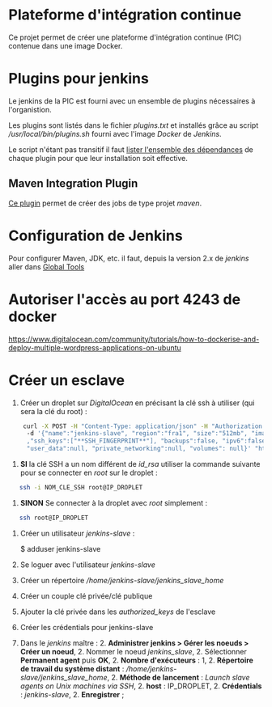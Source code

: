 # Plateforme d'intégration continue
Ce projet permet de créer une plateforme d'intégration continue (PIC) contenue dans une image Docker.

# Plugins pour jenkins
Le jenkins de la PIC est fourni avec un ensemble de plugins nécessaires à l'organistion.

Les plugins sont listés dans le fichier *plugins.txt* et installés grâce au script */usr/local/bin/plugins.sh* fourni avec l'image *Docker* de *Jenkins*.

Le script n'étant pas transitif il faut [lister l'ensemble des dépendances](http://stackoverflow.com/questions/35442590/installing-jenkins-plugin-mercurial-in-docker-shows-in-plugins-folder-but-not) de chaque plugin pour que leur installation soit effective.

## Maven Integration Plugin
[Ce plugin](https://wiki.jenkins-ci.org/display/JENKINS/Maven+Project+Plugin) permet de créer des jobs de type projet *maven*.


# Configuration de Jenkins
Pour configurer Maven, JDK, etc. il faut, depuis la version 2.x de *jenkins* aller dans [Global Tools](http://stackoverflow.com/questions/37391778/maven-installation-settings-not-showing-in-jenkins)

# Autoriser l'accès au port 4243 de docker
https://www.digitalocean.com/community/tutorials/how-to-dockerise-and-deploy-multiple-wordpress-applications-on-ubuntu

# Créer un esclave
1. Créer un droplet sur *DigitalOcean* en précisant la clé ssh à utiliser (qui sera la clé du root) :

```bash
    curl -X POST -H "Content-Type: application/json" -H "Authorization: Bearer **LICENCE_KEY**"
     -d '{"name":"jenkins-slave", "region":"fra1", "size":"512mb", "image":"ubuntu-16-04-x64"
     ,"ssh_keys":["**SSH_FINGERPRINT**"], "backups":false, "ipv6":false,
     "user_data":null, "private_networking":null, "volumes": null}' "https://api.digitalocean.com/v2/droplets"   
```

1. **SI** la clé SSH a un nom différent de *id_rsa* utiliser la commande suivante pour se connecter en _root_ sur le droplet :

 ```bash
    ssh -i NOM_CLE_SSH root@IP_DROPLET
```

1. **SINON** Se connecter à la droplet avec _root_ simplement :

 ```bash
    ssh root@IP_DROPLET
```

1. Créer un utilisateur *jenkins-slave* :

      $ adduser jenkins-slave

1. Se loguer avec l'utilisateur *jenkins-slave*
1. Créer un répertoire */home/jenkins-slave/jenkins_slave_home*
1. Créer un couple clé privée/clé publique
1. Ajouter la clé privée dans les *authorized_keys* de l'esclave
1. Créer les crédentials pour jenkins-slave
1. Dans le *jenkins* maître :
   2. **Administrer jenkins > Gérer les noeuds > Créer un noeud**,
   2. Nommer le noeud *jenkins_slave*,
   2. Sélectionner **Permanent agent** puis **OK**,
   2. **Nombre d'exécuteurs** : 1,
   2. **Répertoire de travail du système distant** : */home/jenkins-slave/jenkins_slave_home*,
   2. **Méthode de lancement** : *Launch slave agents on Unix machines via SSH*,
   2. **host** : IP_DROPLET,
   2. **Crédentials** : *jenkins-slave*,
   2. **Enregistrer** ;
